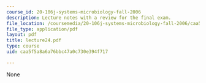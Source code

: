 ```yaml
---
course_id: 20-106j-systems-microbiology-fall-2006
description: Lecture notes with a review for the final exam.
file_location: /coursemedia/20-106j-systems-microbiology-fall-2006/caa5f5a8a6a76bbc47a0c730e394f717_lecture24.pdf
file_type: application/pdf
layout: pdf
title: lecture24.pdf
type: course
uid: caa5f5a8a6a76bbc47a0c730e394f717

---
```

None